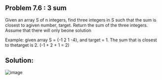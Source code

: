 <h2>Problem 7.6 : 3 sum</h2>

Given an array S of n integers, find three integers in S such that the sum is closest to agiven number, target. Return the sum of the three integers. Assume that there will only beone solution

Example: given array S = {-1 2 1 -4}, and target = 1. The sum that is closest to thetarget is 2. (-1 + 2 + 1 = 2)

<h2>Solution:</h2>

![image](https://user-images.githubusercontent.com/46132450/223993838-693ea00e-b783-41ae-9ef4-b948a487a8a0.png)
